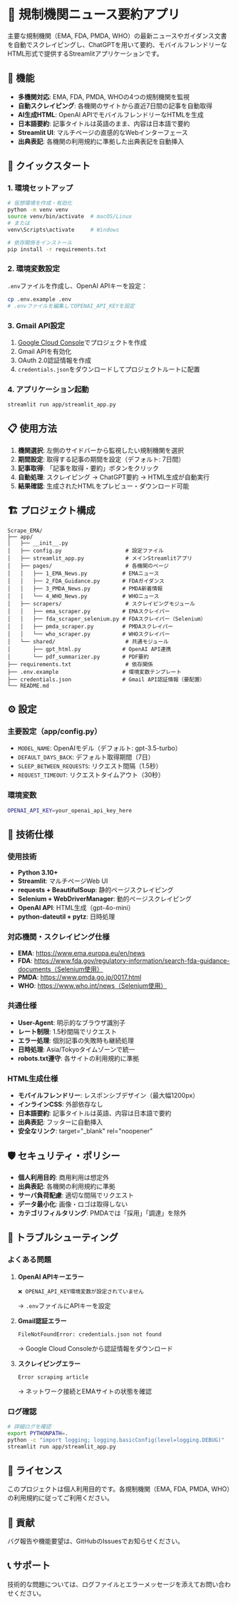 # 📰 規制機関ニュース要約アプリ

主要な規制機関（EMA, FDA, PMDA, WHO）の最新ニュースやガイダンス文書を自動でスクレイピングし、ChatGPTを用いて要約、モバイルフレンドリーなHTML形式で提供するStreamlitアプリケーションです。

## 🎯 機能

- **多機関対応**: EMA, FDA, PMDA, WHOの4つの規制機関を監視
- **自動スクレイピング**: 各機関のサイトから直近7日間の記事を自動取得
- **AI生成HTML**: OpenAI APIでモバイルフレンドリーなHTMLを生成
- **日本語要約**: 記事タイトルは英語のまま、内容は日本語で要約
- **Streamlit UI**: マルチページの直感的なWebインターフェース
- **出典表記**: 各機関の利用規約に準拠した出典表記を自動挿入

## 🚀 クイックスタート

### 1. 環境セットアップ

```bash
# 仮想環境を作成・有効化
python -m venv venv
source venv/bin/activate  # macOS/Linux
# または
venv\Scripts\activate     # Windows

# 依存関係をインストール
pip install -r requirements.txt
```

### 2. 環境変数設定

`.env`ファイルを作成し、OpenAI APIキーを設定：

```bash
cp .env.example .env
# .envファイルを編集してOPENAI_API_KEYを設定
```

### 3. Gmail API設定

1. [Google Cloud Console](https://console.cloud.google.com/)でプロジェクトを作成
2. Gmail APIを有効化
3. OAuth 2.0認証情報を作成
4. `credentials.json`をダウンロードしてプロジェクトルートに配置

### 4. アプリケーション起動

```bash
streamlit run app/streamlit_app.py
```

## 📋 使用方法

1. **機関選択**: 左側のサイドバーから監視したい規制機関を選択
2. **期間設定**: 取得する記事の期間を設定（デフォルト: 7日間）
3. **記事取得**: 「記事を取得・要約」ボタンをクリック
4. **自動処理**: スクレイピング → ChatGPT要約 → HTML生成が自動実行
5. **結果確認**: 生成されたHTMLをプレビュー・ダウンロード可能

## 🏗️ プロジェクト構成

```
Scrape_EMA/
├── app/
│   ├── __init__.py
│   ├── config.py                    # 設定ファイル
│   ├── streamlit_app.py             # メインStreamlitアプリ
│   ├── pages/                       # 各機関のページ
│   │   ├── 1_EMA_News.py           # EMAニュース
│   │   ├── 2_FDA_Guidance.py       # FDAガイダンス
│   │   ├── 3_PMDA_News.py          # PMDA新着情報
│   │   └── 4_WHO_News.py           # WHOニュース
│   ├── scrapers/                    # スクレイピングモジュール
│   │   ├── ema_scraper.py          # EMAスクレイパー
│   │   ├── fda_scraper_selenium.py # FDAスクレイパー（Selenium）
│   │   ├── pmda_scraper.py         # PMDAスクレイパー
│   │   └── who_scraper.py          # WHOスクレイパー
│   └── shared/                      # 共通モジュール
│       ├── gpt_html.py             # OpenAI API連携
│       └── pdf_summarizer.py       # PDF要約
├── requirements.txt                 # 依存関係
├── .env.example                    # 環境変数テンプレート
├── credentials.json                # Gmail API認証情報（要配置）
└── README.md
```

## ⚙️ 設定

### 主要設定（app/config.py）

- `MODEL_NAME`: OpenAIモデル（デフォルト: gpt-3.5-turbo）
- `DEFAULT_DAYS_BACK`: デフォルト取得期間（7日）
- `SLEEP_BETWEEN_REQUESTS`: リクエスト間隔（1.5秒）
- `REQUEST_TIMEOUT`: リクエストタイムアウト（30秒）

### 環境変数

```bash
OPENAI_API_KEY=your_openai_api_key_here
```

## 🔧 技術仕様

### 使用技術

- **Python 3.10+**
- **Streamlit**: マルチページWeb UI
- **requests + BeautifulSoup**: 静的ページスクレイピング
- **Selenium + WebDriverManager**: 動的ページスクレイピング
- **OpenAI API**: HTML生成（gpt-4o-mini）
- **python-dateutil + pytz**: 日時処理

### 対応機関・スクレイピング仕様

- **EMA**: https://www.ema.europa.eu/en/news
- **FDA**: https://www.fda.gov/regulatory-information/search-fda-guidance-documents（Selenium使用）
- **PMDA**: https://www.pmda.go.jp/0017.html
- **WHO**: https://www.who.int/news（Selenium使用）

### 共通仕様

- **User-Agent**: 明示的なブラウザ識別子
- **レート制限**: 1.5秒間隔でリクエスト
- **エラー処理**: 個別記事の失敗時も継続処理
- **日時処理**: Asia/Tokyoタイムゾーンで統一
- **robots.txt遵守**: 各サイトの利用規約に準拠

### HTML生成仕様

- **モバイルフレンドリー**: レスポンシブデザイン（最大幅1200px）
- **インラインCSS**: 外部依存なし
- **日本語要約**: 記事タイトルは英語、内容は日本語で要約
- **出典表記**: フッターに自動挿入
- **安全なリンク**: target="_blank" rel="noopener"

## 🛡️ セキュリティ・ポリシー

- **個人利用目的**: 商用利用は想定外
- **出典表記**: 各機関の利用規約に準拠
- **サーバ負荷配慮**: 適切な間隔でリクエスト
- **データ最小化**: 画像・ロゴは取得しない
- **カテゴリフィルタリング**: PMDAでは「採用」「調達」を除外

## 🐛 トラブルシューティング

### よくある問題

1. **OpenAI APIキーエラー**
   ```
   ❌ OPENAI_API_KEY環境変数が設定されていません
   ```
   → `.env`ファイルにAPIキーを設定

2. **Gmail認証エラー**
   ```
   FileNotFoundError: credentials.json not found
   ```
   → Google Cloud Consoleから認証情報をダウンロード

3. **スクレイピングエラー**
   ```
   Error scraping article
   ```
   → ネットワーク接続とEMAサイトの状態を確認

### ログ確認

```bash
# 詳細ログを確認
export PYTHONPATH=.
python -c "import logging; logging.basicConfig(level=logging.DEBUG)"
streamlit run app/streamlit_app.py
```

## 📝 ライセンス

このプロジェクトは個人利用目的です。各規制機関（EMA, FDA, PMDA, WHO）の利用規約に従ってご利用ください。

## 🤝 貢献

バグ報告や機能要望は、GitHubのIssuesでお知らせください。

## 📞 サポート

技術的な問題については、ログファイルとエラーメッセージを添えてお問い合わせください。
